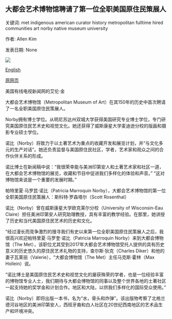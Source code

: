 ## 大都会艺术博物馆聘请了第一位全职美国原住民策展人

关键词: met indigenous american curator history metropolitan fulltime hired communities art norby native museum university

作者: Allen Kim

发表日期: None

![](https://cdn.cnn.com/cnnnext/dam/assets/200910121219-met-0424-new-york-super-tease.jpg)

[English](The%20Metropolitan%20Museum%20of%20Art%20has%20hired%20its%20first%20full-time%20Native%20American%20curator.md)

[原网页](https://edition.cnn.com/style/article/met-museum-native-american-trnd/index.html)

美国有线电视新闻网的艾伦·金

大都会艺术博物馆（Metropolitan Museum of Art）在其150年的历史中首次聘请了一名全职美国原住民策展人。

Norby拥有博士学位。从明尼苏达州双城大学获得美国研究专业博士学位，专门研究美国原住民艺术史和视觉文化。她还获得了威斯康星大学麦迪逊分校的版画和摄影专业硕士学位。

诺比（Norby）将致力于以土著艺术为重点的收藏开发和展览计划，并“与文化多元的生产对话”。她还负责监督与美国原住民社区，学者，艺术家和观众之间的合作伙伴关系的形成。

诺比博士在新闻稿中说：“我很荣幸能与美洲印第安人和土著艺术家和社区一道，在大都会艺术博物馆的展览，收藏和节目中促进我们多样化的体验和声音。” “这对博物馆来说是一个重要的发展时期。”

帕特里夏·马罗昆·诺比（Patricia Marroquin Norby），大都会艺术博物馆的第一位全职美国原住民策展人：斯科特·罗森塔尔（Scott Rosenthal）

诺比（Norby）曾在威斯康星大学欧克莱尔分校（University of Wisconsin-Eau Claire）担任美洲印第安人研究助理教授，具有丰富的教学经验。在那里，她讲授了历史和当代美国原住民艺术的历史和文化。

“经过漫长而竞争激烈的搜寻我们有史以来第一位全职美国原住民策展人之后，我很高兴欢迎帕特里夏·马罗奎·诺比（Patricia Marroquin Norby）来到大都会博物馆（The Met），该职位尤其受到2017年大都会艺术博物馆受托人提供的具有历史意义的历史悠久的原住民艺术礼物的支持，查尔斯·狄克（Charles Diker）和他的妻子瓦莱丽（Valerie），“大都会博物馆（The Met）主任马克斯·霍林（Max Hollein）说。

“诺比博士是美国原住民艺术史和视觉文化的屡获殊荣的学者，也是一位经验丰富的博物馆专业人士，我们期待与大都会博物馆的同事以及整个世界各地的土著社区一起支持她的奖学金和计划合作。地区和大陆，以供我们多样化的国际受众使用。”

诺比（Norby）即将出版一本书，名为“水，骨头和炸弹”。该出版物考察了北格兰德河谷地区的美洲印第安人，西班牙裔和白人社区在20世纪西南地区的艺术品生产和环境冲突。